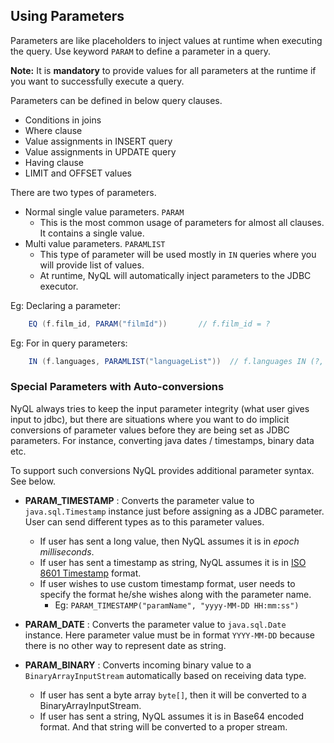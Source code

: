 ## Using Parameters
Parameters are like placeholders to inject values at runtime when executing the query. Use keyword `PARAM` to define a parameter in a query.

**Note:** It is **mandatory** to provide values for all parameters at the runtime if you want to successfully execute a query.

Parameters can be defined in below query clauses.
  * Conditions in joins
  * Where clause
  * Value assignments in INSERT query
  * Value assignments in UPDATE query
  * Having clause
  * LIMIT and OFFSET values

There are two types of parameters.
  * Normal single value parameters.  `PARAM`
     * This is the most common usage of parameters for almost all clauses. It contains a single value.
  * Multi value parameters. `PARAMLIST`
     * This type of parameter will be used mostly in `IN` queries where you will provide list of values.
    * At runtime, NyQL will automatically inject parameters to the JDBC executor.

Eg: Declaring a parameter:
```groovy
    EQ (f.film_id, PARAM("filmId"))       // f.film_id = ?
```

Eg: For in query parameters:
```groovy
    IN (f.languages, PARAMLIST("languageList"))  // f.languages IN (?, ?, ?)
```

### Special Parameters with Auto-conversions

NyQL always tries to keep the input parameter integrity (what user gives input to jdbc), but
there are situations where you want to do implicit conversions of parameter values before they
are being set as JDBC parameters. For instance, converting java dates / timestamps, binary data etc.

To support such conversions NyQL provides additional parameter syntax. See below.
 * **PARAM_TIMESTAMP** : Converts the parameter value to `java.sql.Timestamp` instance just before
 assigning as a JDBC parameter. User can send different types as to this parameter values.
    * If user has sent a long value, then NyQL assumes it is in _epoch milliseconds_.
    * If user has sent a timestamp as string, NyQL assumes it is in [ISO 8601 Timestamp](https://en.wikipedia.org/wiki/ISO_8601) format.
    * If user wishes to use custom timestamp format, user needs to specify the format he/she wishes along with the parameter name.
       * Eg: `PARAM_TIMESTAMP("paramName", "yyyy-MM-DD HH:mm:ss")`
 
 * **PARAM_DATE** : Converts the parameter value to `java.sql.Date` instance. Here parameter
 value must be in format `YYYY-MM-DD` because there is no other way to represent date as string.
 
 * **PARAM_BINARY** : Converts incoming binary value to a `BinaryArrayInputStream` automatically based on receiving data type.
   * If user has sent a byte array `byte[]`, then it will be converted to a BinaryArrayInputStream.
   * If user has sent a string, NyQL assumes it is in Base64 encoded format. And that string will be
   converted to a proper stream.